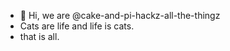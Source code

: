- 👋 Hi, we are @cake-and-pi-hackz-all-the-thingz
- Cats are life and life is cats.
- that is all.

<!---
cake-and-pi-hackz-all-the-thingz/cake-and-pi-hackz-all-the-thingz is a ✨ special ✨ repository because its `README.md` (this file) appears on your GitHub profile.
You can click the Preview link to take a look at your changes.
--->
